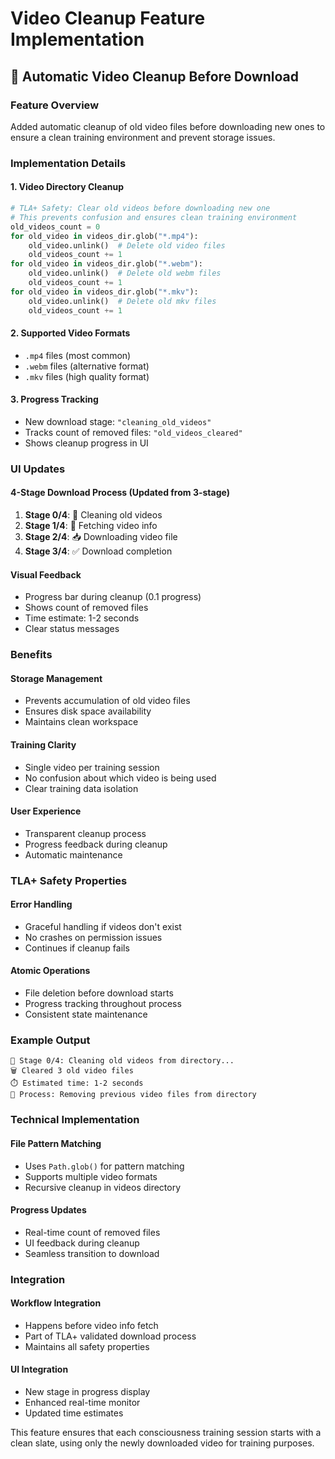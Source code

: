 # Video Cleanup Feature Implementation

## 🧹 **Automatic Video Cleanup Before Download**

### **Feature Overview**

Added automatic cleanup of old video files before downloading new ones to ensure a clean training environment and prevent storage issues.

### **Implementation Details**

#### 1. **Video Directory Cleanup**

```python
# TLA+ Safety: Clear old videos before downloading new one
# This prevents confusion and ensures clean training environment
old_videos_count = 0
for old_video in videos_dir.glob("*.mp4"):
    old_video.unlink()  # Delete old video files
    old_videos_count += 1
for old_video in videos_dir.glob("*.webm"):
    old_video.unlink()  # Delete old webm files
    old_videos_count += 1
for old_video in videos_dir.glob("*.mkv"):
    old_video.unlink()  # Delete old mkv files
    old_videos_count += 1
```

#### 2. **Supported Video Formats**

- `.mp4` files (most common)
- `.webm` files (alternative format)
- `.mkv` files (high quality format)

#### 3. **Progress Tracking**

- New download stage: `"cleaning_old_videos"`
- Tracks count of removed files: `"old_videos_cleared"`
- Shows cleanup progress in UI

### **UI Updates**

#### **4-Stage Download Process** (Updated from 3-stage)

1. **Stage 0/4**: 🧹 Cleaning old videos
2. **Stage 1/4**: 📡 Fetching video info
3. **Stage 2/4**: 📥 Downloading video file
4. **Stage 3/4**: ✅ Download completion

#### **Visual Feedback**

- Progress bar during cleanup (0.1 progress)
- Shows count of removed files
- Time estimate: 1-2 seconds
- Clear status messages

### **Benefits**

#### **Storage Management**

- Prevents accumulation of old video files
- Ensures disk space availability
- Maintains clean workspace

#### **Training Clarity**

- Single video per training session
- No confusion about which video is being used
- Clear training data isolation

#### **User Experience**

- Transparent cleanup process
- Progress feedback during cleanup
- Automatic maintenance

### **TLA+ Safety Properties**

#### **Error Handling**

- Graceful handling if videos don't exist
- No crashes on permission issues
- Continues if cleanup fails

#### **Atomic Operations**

- File deletion before download starts
- Progress tracking throughout process
- Consistent state maintenance

### **Example Output**

```
🧹 Stage 0/4: Cleaning old videos from directory...
🗑️ Cleared 3 old video files
⏱️ Estimated time: 1-2 seconds
🔄 Process: Removing previous video files from directory
```

### **Technical Implementation**

#### **File Pattern Matching**

- Uses `Path.glob()` for pattern matching
- Supports multiple video formats
- Recursive cleanup in videos directory

#### **Progress Updates**

- Real-time count of removed files
- UI feedback during cleanup
- Seamless transition to download

### **Integration**

#### **Workflow Integration**

- Happens before video info fetch
- Part of TLA+ validated download process
- Maintains all safety properties

#### **UI Integration**

- New stage in progress display
- Enhanced real-time monitor
- Updated time estimates

This feature ensures that each consciousness training session starts with a clean slate, using only the newly downloaded video for training purposes.
